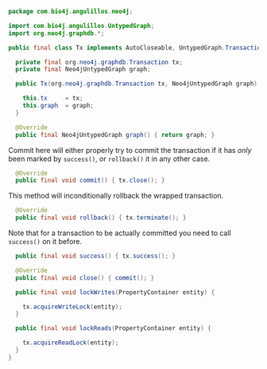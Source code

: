 
```java
package com.bio4j.angulillos.neo4j;

import com.bio4j.angulillos.UntypedGraph;
import org.neo4j.graphdb.*;

public final class Tx implements AutoCloseable, UntypedGraph.Transaction<Node, Relationship> {

  private final org.neo4j.graphdb.Transaction tx;
  private final Neo4jUntypedGraph graph;

  public Tx(org.neo4j.graphdb.Transaction tx, Neo4jUntypedGraph graph) {

    this.tx     = tx;
    this.graph  = graph;
  }

  @Override
  public final Neo4jUntypedGraph graph() { return graph; }
```

Commit here will either properly try to commit the transaction if it has *only* been marked by `success()`, or `rollback()` it in any other case.

```java
  @Override
  public final void commit() { tx.close(); }
```

This method will inconditionally rollback the wrapped transaction.

```java
  @Override
  public final void rollback() { tx.terminate(); }
```

Note that for a transaction to be actually committed you need to call `success()` on it before.

```java
  public final void success() { tx.success(); }

  @Override
  public final void close() { commit(); }

  public final void lockWrites(PropertyContainer entity) {

    tx.acquireWriteLock(entity);
  }

  public final void lockReads(PropertyContainer entity) {

    tx.acquireReadLock(entity);
  }
}

```




[main/java/com/bio4j/angulillos/neo4j/Neo4jUntypedGraph.java]: Neo4jUntypedGraph.java.md
[main/java/com/bio4j/angulillos/neo4j/Tx.java]: Tx.java.md